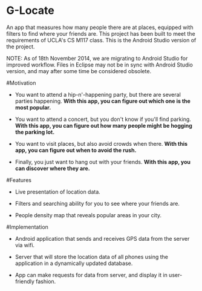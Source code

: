 G-Locate
===========

An app that measures how many people there are at places, equipped with filters to find where your friends are. This project has been built to meet the requirements of UCLA's CS M117 class. This is the Android Studio version of the project. 

NOTE: As of 18th November 2014, we are migrating to Android Studio for improved workflow. Files in Eclipse may not be in sync with Android Studio version, and may after some time be considered obsolete.

#Motivation

- You want to attend a hip-n'-happening party, but there are several parties happening. **With this app, you can figure out which one is the most popular.**

- You want to attend a concert, but you don't know if you'll find parking. **With this app, you can figure out how many people might be hogging the parking lot.**

- You want to visit places, but also avoid crowds when there. **With this app, you can figure out when to avoid the rush.**

- Finally, you just want to hang out with your friends. **With this app, you can discover where they are.**

#Features 

- Live presentation of location data.

- Filters and searching ability for you to see where your friends are.

- People density map that reveals popular areas in your city.

#Implementation

- Android application that sends and receives GPS data from the server via wifi.

- Server that will store the location data of all phones using the application in a dynamically updated database.

- App can make requests for data from server, and display it in user-friendly fashion.












 
